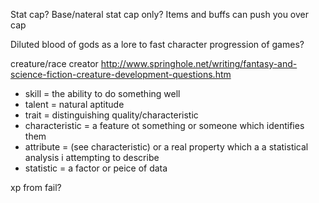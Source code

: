 Stat cap?
Base/nateral stat cap only? Items and buffs can push you over cap

Diluted blood of gods as a lore to fast character progression of games?

creature/race creator http://www.springhole.net/writing/fantasy-and-science-fiction-creature-development-questions.htm

* skill = the ability to do something well
* talent = natural aptitude
* trait = distinguishing quality/characteristic
* characteristic = a feature ot something or someone which identifies them
* attribute = (see characteristic) or a real property which a a statistical analysis i attempting to describe
* statistic = a factor or peice of data
 

xp from fail?


